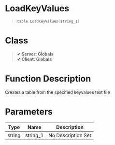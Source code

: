 # LoadKeyValues
> `table LoadKeyValues(string_1)`
# Class
> __✔ Server: Globals__  
> __✔ Client: Globals__  
# Function Description
Creates a table from the specified keyvalues text file
# Parameters
Type|Name|Description
--|--|--
string|string_1|No Description Set
